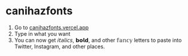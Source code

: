 # canihazfonts

1. Go to [canihazfonts.vercel.app][website]
2. Type in what you want
3. You can now get 𝘪𝘵𝘢𝘭𝘪𝘤𝘴, 𝗯𝗼𝗹𝗱, and other 𝕗𝕒𝕟𝕔𝕪 letters to paste into Twitter, Instagram, and other places.

[website]: https://canihazfonts.com
